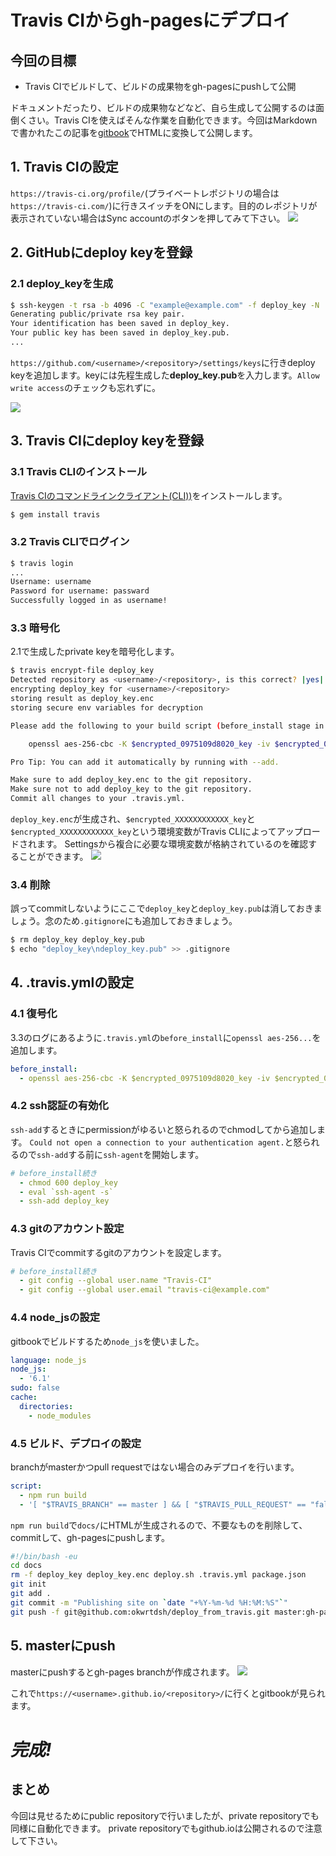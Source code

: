 # Travis CIからgh-pagesにデプロイ
## 今回の目標
* Travis CIでビルドして、ビルドの成果物をgh-pagesにpushして公開

ドキュメントだったり、ビルドの成果物などなど、自ら生成して公開するのは面倒くさい。Travis CIを使えばそんな作業を自動化できます。今回はMarkdownで書かれたこの記事を[gitbook](https://github.com/GitbookIO/gitbook)でHTMLに変換して公開します。

## 1. Travis CIの設定
`https://travis-ci.org/profile/`(プライベートレポジトリの場合は`https://travis-ci.com/`)に行きスイッチをONにします。目的のレポジトリが表示されていない場合はSync accountのボタンを押してみて下さい。
![](./img/travis.png)

## 2. GitHubにdeploy keyを登録
### 2.1 deploy_keyを生成

```sh
$ ssh-keygen -t rsa -b 4096 -C "example@example.com" -f deploy_key -N ''
Generating public/private rsa key pair.
Your identification has been saved in deploy_key.
Your public key has been saved in deploy_key.pub.
...
```

`https://github.com/<username>/<repository>/settings/keys`に行きdeploy keyを追加します。keyには先程生成した**deploy_key.pub**を入力します。`Allow write access`のチェックも忘れずに。

![](./img/deploy_key.png)

## 3. Travis CIにdeploy keyを登録
### 3.1 Travis CLIのインストール
[Travis CIのコマンドラインクライアント(CLI))](https://github.com/travis-ci/travis.rb)をインストールします。

```sh
$ gem install travis
```
### 3.2 Travis CLIでログイン

```sh
$ travis login
...
Username: username
Password for username: passward
Successfully logged in as username!
```

### 3.3 暗号化
2.1で生成したprivate keyを暗号化します。

```sh
$ travis encrypt-file deploy_key
Detected repository as <username>/<repository>, is this correct? |yes| yes
encrypting deploy_key for <username>/<repository>
storing result as deploy_key.enc
storing secure env variables for decryption

Please add the following to your build script (before_install stage in your .travis.yml, for instance):

    openssl aes-256-cbc -K $encrypted_0975109d8020_key -iv $encrypted_0975109d8020_iv -in deploy_key.enc -out deploy_key -d

Pro Tip: You can add it automatically by running with --add.

Make sure to add deploy_key.enc to the git repository.
Make sure not to add deploy_key to the git repository.
Commit all changes to your .travis.yml.
```

`deploy_key.enc`が生成され、`$encrypted_XXXXXXXXXXXX_key`と`$encrypted_XXXXXXXXXXXX_key`という環境変数がTravis CLIによってアップロードされます。
Settingsから複合に必要な環境変数が格納されているのを確認することができます。
![](./img/encrypt.png)

### 3.4 削除
誤ってcommitしないようにここで`deploy_key`と`deploy_key.pub`は消しておきましょう。念のため`.gitignore`にも追加しておきましょう。

```sh
$ rm deploy_key deploy_key.pub
$ echo "deploy_key\ndeploy_key.pub" >> .gitignore
```

## 4. .travis.ymlの設定
### 4.1 復号化
3.3のログにあるように`.travis.yml`の`before_install`に`openssl aes-256...`を追加します。

```yml
before_install:
  - openssl aes-256-cbc -K $encrypted_0975109d8020_key -iv $encrypted_0975109d8020_iv -in deploy_key.enc -out deploy_key -d
```

### 4.2 ssh認証の有効化

`ssh-add`するときにpermissionがゆるいと怒られるのでchmodしてから追加します。
`Could not open a connection to your authentication agent.`と怒られるので`ssh-add`する前に`ssh-agent`を開始します。

```yml
# before_install続き
  - chmod 600 deploy_key
  - eval `ssh-agent -s`
  - ssh-add deploy_key
```
### 4.3 gitのアカウント設定

Travis CIでcommitするgitのアカウントを設定します。

```yml
# before_install続き
  - git config --global user.name "Travis-CI"
  - git config --global user.email "travis-ci@example.com"
```

### 4.4 node_jsの設定

gitbookでビルドするため`node_js`を使いました。

```yml
language: node_js
node_js:
  - '6.1'
sudo: false
cache:
  directories:
    - node_modules
```

### 4.5 ビルド、デプロイの設定
branchがmasterかつpull requestではない場合のみデプロイを行います。

```yml
script:
  - npm run build
  - '[ "$TRAVIS_BRANCH" == master ] && [ "$TRAVIS_PULL_REQUEST" == "false" ] && bash ./deploy.sh'
```

`npm run build`で`docs/`にHTMLが生成されるので、不要なものを削除して、commitして、gh-pagesにpushします。

```sh
#!/bin/bash -eu
cd docs
rm -f deploy_key deploy_key.enc deploy.sh .travis.yml package.json
git init
git add .
git commit -m "Publishing site on `date "+%Y-%m-%d %H:%M:%S"`"
git push -f git@github.com:okwrtdsh/deploy_from_travis.git master:gh-pages
```

## 5. masterにpush
masterにpushするとgh-pages branchが作成されます。
![](./img/gh-pages.png)

これで`https://<username>.github.io/<repository>/`に行くとgitbookが見られます。

# *完成!*

## まとめ
今回は見せるためにpublic repositoryで行いましたが、private repositoryでも同様に自動化できます。
private repositoryでもgithub.ioは公開されるので注意して下さい。


